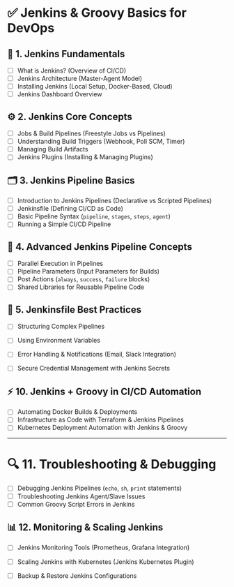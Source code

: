 # ✅ Jenkins & Groovy Basics for DevOps

## 🚀 **1. Jenkins Fundamentals**
- [ ] What is Jenkins? (Overview of CI/CD)
- [ ] Jenkins Architecture (Master-Agent Model)
- [ ] Installing Jenkins (Local Setup, Docker-Based, Cloud)
- [ ] Jenkins Dashboard Overview

## ⚙️ **2. Jenkins Core Concepts**
- [ ] Jobs & Build Pipelines (Freestyle Jobs vs Pipelines)
- [ ] Understanding Build Triggers (Webhook, Poll SCM, Timer)
- [ ] Managing Build Artifacts
- [ ] Jenkins Plugins (Installing & Managing Plugins)

## 🗂️ **3. Jenkins Pipeline Basics**
- [ ] Introduction to Jenkins Pipelines (Declarative vs Scripted Pipelines)
- [ ] Jenkinsfile (Defining CI/CD as Code)
- [ ] Basic Pipeline Syntax (`pipeline`, `stages`, `steps`, `agent`)
- [ ] Running a Simple CI/CD Pipeline

## 🔄 **4. Advanced Jenkins Pipeline Concepts**
- [ ] Parallel Execution in Pipelines
- [ ] Pipeline Parameters (Input Parameters for Builds)
- [ ] Post Actions (`always`, `success`, `failure` blocks)
- [ ] Shared Libraries for Reusable Pipeline Code

## 📝 **5. Jenkinsfile Best Practices**
- [ ] Structuring Complex Pipelines
- [ ] Using Environment Variables
- [ ] Error Handling & Notifications (Email, Slack Integration)
- [ ] Secure Credential Management with Jenkins Secrets


## ⚡ **10. Jenkins + Groovy in CI/CD Automation**
- [ ] Automating Docker Builds & Deployments
- [ ] Infrastructure as Code with Terraform & Jenkins Pipelines
- [ ] Kubernetes Deployment Automation with Jenkins & Groovy

---

# 🔍 **11. Troubleshooting & Debugging**
- [ ] Debugging Jenkins Pipelines (`echo`, `sh`, `print` statements)
- [ ] Troubleshooting Jenkins Agent/Slave Issues
- [ ] Common Groovy Script Errors in Jenkins

## 📊 **12. Monitoring & Scaling Jenkins**
- [ ] Jenkins Monitoring Tools (Prometheus, Grafana Integration)
- [ ] Scaling Jenkins with Kubernetes (Jenkins Kubernetes Plugin)
- [ ] Backup & Restore Jenkins Configurations

